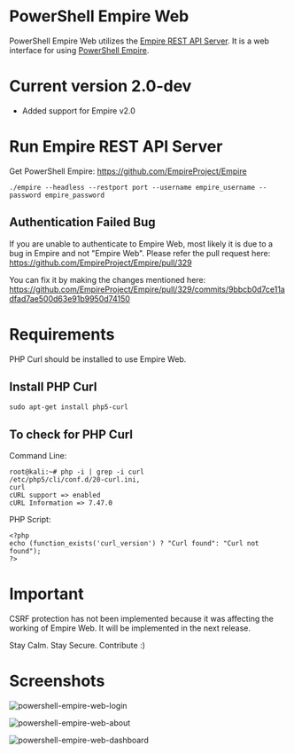 # PowerShell Empire Web

PowerShell Empire Web utilizes the [Empire REST API Server](https://github.com/EmpireProject/Empire/wiki/RESTful-API). It is a web interface for using [PowerShell Empire](https://github.com/EmpireProject/Empire/).

# Current version 2.0-dev

- Added support for Empire v2.0

# Run Empire REST API Server


Get PowerShell Empire: https://github.com/EmpireProject/Empire

```
./empire --headless --restport port --username empire_username --password empire_password
```

## Authentication Failed Bug

If you are unable to authenticate to Empire Web, most likely it is due to a bug in Empire and not "Empire Web". Please refer the pull request here: https://github.com/EmpireProject/Empire/pull/329

You can fix it by making the changes mentioned here: https://github.com/EmpireProject/Empire/pull/329/commits/9bbcb0d7ce11adfad7ae500d63e91b9950d74150

# Requirements


PHP Curl should be installed to use Empire Web.


## Install PHP Curl

```
sudo apt-get install php5-curl
```


## To check for PHP Curl

Command Line:
```
root@kali:~# php -i | grep -i curl
/etc/php5/cli/conf.d/20-curl.ini,
curl
cURL support => enabled
cURL Information => 7.47.0
```

PHP Script:
```
<?php
echo (function_exists('curl_version') ? "Curl found": "Curl not found");
?>
```


# Important


CSRF protection has not been implemented because it was affecting the working of Empire Web. It will be implemented in the next release.


Stay Calm. Stay Secure. Contribute :)


# Screenshots


![powershell-empire-web-login](https://cloud.githubusercontent.com/assets/5358495/14923483/160144b2-0e5b-11e6-95af-9dfbddd8c126.PNG)


![powershell-empire-web-about](https://cloud.githubusercontent.com/assets/5358495/14923495/244ab382-0e5b-11e6-8041-205ba35d7ac8.PNG)


![powershell-empire-web-dashboard](https://cloud.githubusercontent.com/assets/5358495/14923500/298853d6-0e5b-11e6-946e-cdf75e50c366.PNG)

